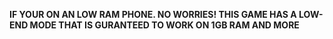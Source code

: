 **IF YOUR ON AN LOW RAM PHONE. NO WORRIES! THIS GAME HAS A LOW-END MODE THAT IS GURANTEED TO WORK ON 1GB RAM AND MORE**

